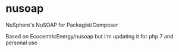 nusoap
======

NuSphere's NuSOAP for Packagist/Composer

Based on EcocentricEnergy/nusoap but i'm updating it for php 7 and personal use